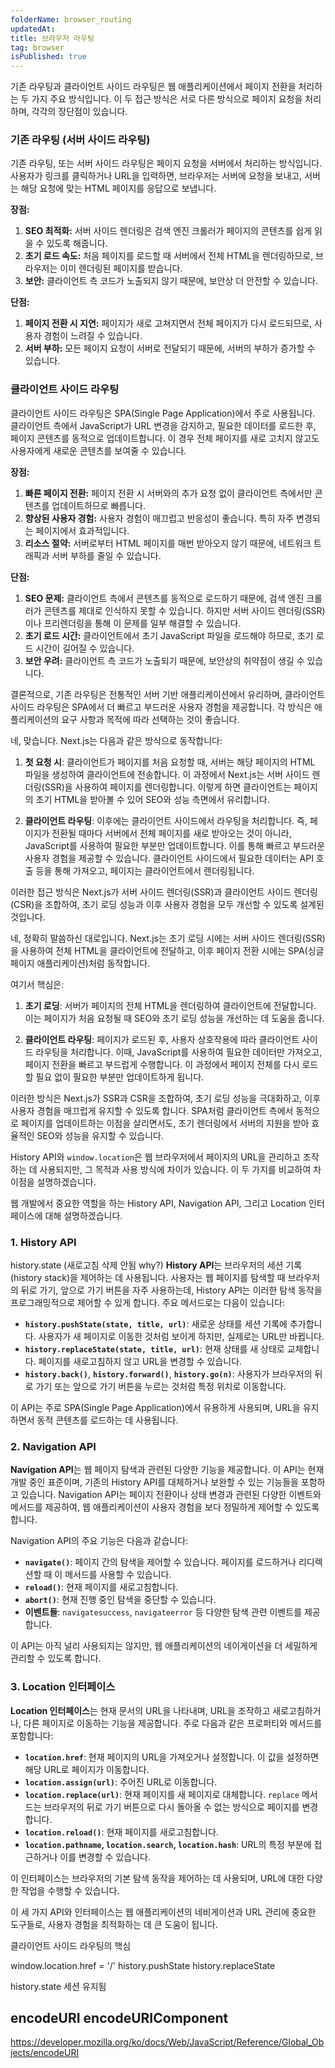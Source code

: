 ```yaml
---
folderName: browser_routing
updatedAt:
title: 브라우저 라우팅
tag: browser
isPublished: true
---
```


기존 라우팅과 클라이언트 사이드 라우팅은 웹 애플리케이션에서 페이지 전환을 처리하는 두 가지 주요 방식입니다. 이 두 접근 방식은 서로 다른 방식으로 페이지 요청을 처리하며, 각각의 장단점이 있습니다.

### 기존 라우팅 (서버 사이드 라우팅)

기존 라우팅, 또는 서버 사이드 라우팅은 페이지 요청을 서버에서 처리하는 방식입니다. 사용자가 링크를 클릭하거나 URL을 입력하면, 브라우저는 서버에 요청을 보내고, 서버는 해당 요청에 맞는 HTML 페이지를 응답으로 보냅니다.

**장점:**

1. **SEO 최적화:** 서버 사이드 렌더링은 검색 엔진 크롤러가 페이지의 콘텐츠를 쉽게 읽을 수 있도록 해줍니다.
2. **초기 로드 속도:** 처음 페이지를 로드할 때 서버에서 전체 HTML을 렌더링하므로, 브라우저는 이미 렌더링된 페이지를 받습니다.
3. **보안:** 클라이언트 측 코드가 노출되지 않기 때문에, 보안상 더 안전할 수 있습니다.

**단점:**

1. **페이지 전환 시 지연:** 페이지가 새로 고쳐지면서 전체 페이지가 다시 로드되므로, 사용자 경험이 느려질 수 있습니다.
2. **서버 부하:** 모든 페이지 요청이 서버로 전달되기 때문에, 서버의 부하가 증가할 수 있습니다.

### 클라이언트 사이드 라우팅

클라이언트 사이드 라우팅은 SPA(Single Page Application)에서 주로 사용됩니다. 클라이언트 측에서 JavaScript가 URL 변경을 감지하고, 필요한 데이터를 로드한 후, 페이지 콘텐츠를 동적으로 업데이트합니다. 이 경우 전체 페이지를 새로 고치지 않고도 사용자에게 새로운 콘텐츠를 보여줄 수 있습니다.

**장점:**

1. **빠른 페이지 전환:** 페이지 전환 시 서버와의 추가 요청 없이 클라이언트 측에서만 콘텐츠를 업데이트하므로 빠릅니다.
2. **향상된 사용자 경험:** 사용자 경험이 매끄럽고 반응성이 좋습니다. 특히 자주 변경되는 페이지에서 효과적입니다.
3. **리소스 절약:** 서버로부터 HTML 페이지를 매번 받아오지 않기 때문에, 네트워크 트래픽과 서버 부하를 줄일 수 있습니다.

**단점:**

1. **SEO 문제:** 클라이언트 측에서 콘텐츠를 동적으로 로드하기 때문에, 검색 엔진 크롤러가 콘텐츠를 제대로 인식하지 못할 수 있습니다. 하지만 서버 사이드 렌더링(SSR)이나 프리렌더링을 통해 이 문제를 일부 해결할 수 있습니다.
2. **초기 로드 시간:** 클라이언트에서 초기 JavaScript 파일을 로드해야 하므로, 초기 로드 시간이 길어질 수 있습니다.
3. **보안 우려:** 클라이언트 측 코드가 노출되기 때문에, 보안상의 취약점이 생길 수 있습니다.

결론적으로, 기존 라우팅은 전통적인 서버 기반 애플리케이션에서 유리하며, 클라이언트 사이드 라우팅은 SPA에서 더 빠르고 부드러운 사용자 경험을 제공합니다. 각 방식은 애플리케이션의 요구 사항과 목적에 따라 선택하는 것이 좋습니다.

네, 맞습니다. Next.js는 다음과 같은 방식으로 동작합니다:

1. **첫 요청 시**: 클라이언트가 페이지를 처음 요청할 때, 서버는 해당 페이지의 HTML 파일을 생성하여 클라이언트에 전송합니다. 이 과정에서 Next.js는 서버 사이드 렌더링(SSR)을 사용하여 페이지를 렌더링합니다. 이렇게 하면 클라이언트는 페이지의 초기 HTML을 받아볼 수 있어 SEO와 성능 측면에서 유리합니다.

2. **클라이언트 라우팅**: 이후에는 클라이언트 사이드에서 라우팅을 처리합니다. 즉, 페이지가 전환될 때마다 서버에서 전체 페이지를 새로 받아오는 것이 아니라, JavaScript를 사용하여 필요한 부분만 업데이트합니다. 이를 통해 빠르고 부드러운 사용자 경험을 제공할 수 있습니다. 클라이언트 사이드에서 필요한 데이터는 API 호출 등을 통해 가져오고, 페이지는 클라이언트에서 렌더링됩니다.

이러한 접근 방식은 Next.js가 서버 사이드 렌더링(SSR)과 클라이언트 사이드 렌더링(CSR)을 조합하여, 초기 로딩 성능과 이후 사용자 경험을 모두 개선할 수 있도록 설계된 것입니다.

네, 정확히 말씀하신 대로입니다. Next.js는 초기 로딩 시에는 서버 사이드 렌더링(SSR)을 사용하여 전체 HTML을 클라이언트에 전달하고, 이후 페이지 전환 시에는 SPA(싱글 페이지 애플리케이션)처럼 동작합니다.

여기서 핵심은:

1. **초기 로딩**: 서버가 페이지의 전체 HTML을 렌더링하여 클라이언트에 전달합니다. 이는 페이지가 처음 요청될 때 SEO와 초기 로딩 성능을 개선하는 데 도움을 줍니다.

2. **클라이언트 라우팅**: 페이지가 로드된 후, 사용자 상호작용에 따라 클라이언트 사이드 라우팅을 처리합니다. 이때, JavaScript를 사용하여 필요한 데이터만 가져오고, 페이지 전환을 빠르고 부드럽게 수행합니다. 이 과정에서 페이지 전체를 다시 로드할 필요 없이 필요한 부분만 업데이트하게 됩니다.

이러한 방식은 Next.js가 SSR과 CSR을 조합하여, 초기 로딩 성능을 극대화하고, 이후 사용자 경험을 매끄럽게 유지할 수 있도록 합니다. SPA처럼 클라이언트 측에서 동적으로 페이지를 업데이트하는 이점을 살리면서도, 초기 렌더링에서 서버의 지원을 받아 효율적인 SEO와 성능을 유지할 수 있습니다.

History API와 `window.location`은 웹 브라우저에서 페이지의 URL을 관리하고 조작하는 데 사용되지만, 그 목적과 사용 방식에 차이가 있습니다. 이 두 가지를 비교하여 차이점을 설명하겠습니다.

웹 개발에서 중요한 역할을 하는 History API, Navigation API, 그리고 Location 인터페이스에 대해 설명하겠습니다.

### 1. History API

history.state (새로고침 삭제 안됨 why?)
**History API**는 브라우저의 세션 기록(history stack)을 제어하는 데 사용됩니다. 사용자는 웹 페이지를 탐색할 때 브라우저의 뒤로 가기, 앞으로 가기 버튼을 자주 사용하는데, History API는 이러한 탐색 동작을 프로그래밍적으로 제어할 수 있게 합니다. 주요 메서드로는 다음이 있습니다:

- **`history.pushState(state, title, url)`**: 새로운 상태를 세션 기록에 추가합니다. 사용자가 새 페이지로 이동한 것처럼 보이게 하지만, 실제로는 URL만 바뀝니다.
- **`history.replaceState(state, title, url)`**: 현재 상태를 새 상태로 교체합니다. 페이지를 새로고침하지 않고 URL을 변경할 수 있습니다.
- **`history.back()`**, **`history.forward()`**, **`history.go(n)`**: 사용자가 브라우저의 뒤로 가기 또는 앞으로 가기 버튼을 누르는 것처럼 특정 위치로 이동합니다.

이 API는 주로 SPA(Single Page Application)에서 유용하게 사용되며, URL을 유지하면서 동적 콘텐츠를 로드하는 데 사용됩니다.

### 2. Navigation API

**Navigation API**는 웹 페이지 탐색과 관련된 다양한 기능을 제공합니다. 이 API는 현재 개발 중인 표준이며, 기존의 History API를 대체하거나 보완할 수 있는 기능들을 포함하고 있습니다. Navigation API는 페이지 전환이나 상태 변경과 관련된 다양한 이벤트와 메서드를 제공하여, 웹 애플리케이션이 사용자 경험을 보다 정밀하게 제어할 수 있도록 합니다.

Navigation API의 주요 기능은 다음과 같습니다:

- **`navigate()`**: 페이지 간의 탐색을 제어할 수 있습니다. 페이지를 로드하거나 리디렉션할 때 이 메서드를 사용할 수 있습니다.
- **`reload()`**: 현재 페이지를 새로고침합니다.
- **`abort()`**: 현재 진행 중인 탐색을 중단할 수 있습니다.
- **이벤트들**: `navigatesuccess`, `navigateerror` 등 다양한 탐색 관련 이벤트를 제공합니다.

이 API는 아직 널리 사용되지는 않지만, 웹 애플리케이션의 네이게이션을 더 세밀하게 관리할 수 있도록 합니다.

### 3. Location 인터페이스

**Location 인터페이스**는 현재 문서의 URL을 나타내며, URL을 조작하고 새로고침하거나, 다른 페이지로 이동하는 기능을 제공합니다. 주로 다음과 같은 프로퍼티와 메서드를 포함합니다:

- **`location.href`**: 현재 페이지의 URL을 가져오거나 설정합니다. 이 값을 설정하면 해당 URL로 페이지가 이동합니다.
- **`location.assign(url)`**: 주어진 URL로 이동합니다.
- **`location.replace(url)`**: 현재 페이지를 새 페이지로 대체합니다. `replace` 메서드는 브라우저의 뒤로 가기 버튼으로 다시 돌아올 수 없는 방식으로 페이지를 변경합니다.
- **`location.reload()`**: 현재 페이지를 새로고침합니다.
- **`location.pathname`, `location.search`, `location.hash`**: URL의 특정 부분에 접근하거나 이를 변경할 수 있습니다.

이 인터페이스는 브라우저의 기본 탐색 동작을 제어하는 데 사용되며, URL에 대한 다양한 작업을 수행할 수 있습니다.

이 세 가지 API와 인터페이스는 웹 애플리케이션의 네비게이션과 URL 관리에 중요한 도구들로, 사용자 경험을 최적화하는 데 큰 도움이 됩니다.

클라이언트 사이드 라우팅의 핵심

window.location.href = '/'
history.pushState
history.replaceState

history.state 세션 유지됨

## encodeURI encodeURIComponent

https://developer.mozilla.org/ko/docs/Web/JavaScript/Reference/Global_Objects/encodeURI
